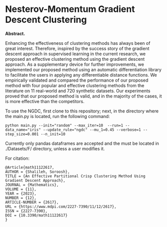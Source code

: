 # Nesterov-Momentum Gradient Descent Clustering


**Abstract.**

Enhancing the effectiveness of clustering methods has always been of great interest. Therefore, inspired by the success 
story of the gradient descent approach in supervised learning in the current research, we proposed an effective 
clustering method using the gradient descent approach. As a supplementary device for further improvements, 
we implemented our proposed method using an automatic differentiation library to facilitate the users in applying any 
differentiable distance functions. We empirically validated and compared the performance of our proposed method with 
four popular and effective clustering methods from the literature on 11 real-world and 720 synthetic datasets. Our
experiments proved that our proposed method is valid, and in the majority of the cases, it is more effective than the 
competitors.



To use the NGDC, first clone to this repository; next, in the directory where the main.py is located, run the following command:

    python main.py --init="random" --max_iter=10  --run=1 --data_name="iris" --update_rule="ngdc" --mu_1=0.45 --verbose=1 --step_size=0.001 --n_init=10


Currently only pandas dataframes are accepted and the must be located in ./Datasets/F/ directory, unless a user modifies it.



For citation:

    @Article{math11122617,
    AUTHOR = {Shalileh, Soroosh},
    TITLE = {An Effective Partitional Crisp Clustering Method Using Gradient Descent Approach},
    JOURNAL = {Mathematics},
    VOLUME = {11},
    YEAR = {2023},
    NUMBER = {12},
    ARTICLE-NUMBER = {2617},
    URL = {https://www.mdpi.com/2227-7390/11/12/2617},
    ISSN = {2227-7390},
    DOI = {10.3390/math11122617}
    }




